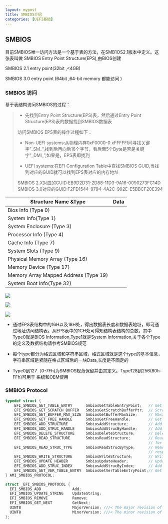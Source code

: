 ```yaml
---
layout: mypost
title: SMBIOS介绍
categories: [UEFI基础]
---
```


## SMBIOS

目前SMBIOS唯一访问方法是一个基于表的方法，在SMB1OS2.1版本中定义。这张表叫做
SMBIOS Entry Point Structure(EPS),由BIOS创建

SMBIOS 2.1 entry point(32bit ,<4GB) 

SMBIOS 3.0 entry point (64bit ,64-bit memory 都能访问 ) 

### SMBIOS 访问

基于表结构访问SMBIOS的过程：

> - 先找到Entry Point Structure(EPS)表，然后通过Entry Point Structure(EPS)表的数据找到SMBIOS数据表
> 
> 访问SMBIOS EPS表的操作过程如下：
> 
> - Non-UEFI systems:从物理内存0xF0000-0 xFFFFFI间寻找关键字”\_SM_”,找到后再向后16个字节，看后面5个Byte是否是关键字"\_DMl_”,如果是，EPS表即找到
> 
> - UEFI systems:在EFI Configuration Table中查找SMBIOS GUID,当找到对应的GUID就可以找到EPS表对应的内存地址
> 
> SMBIOS 2.X对应的GUID:EB9D2D31-2D88-11D3-9A16-0090273FC14D
> SMBIOS 3.0对应的GUID:F2FD1544-9794-4A2C-992E-E5BBCF20E394

| Structure Name &Type                  | Data |
| ------------------------------------- | ---- |
| Bios Info (Type 0)                    |      |
| System Info(Type 1)                   |      |
| System Enclosure (Type 3)             |      |
| Processor Info (Type 4)               |      |
| Cache Info (Type 7)                   |      |
| System Slots (Type 9)                 |      |
| Physical Memory Array (Type 16)       |      |
| Memory Device (Type 17)               |      |
| Memory Array Mapped Address (Type 19) |      |
| System Boot Info(Type 32)             |      |

![](2022-07-11-19-37-30-image.png)

![](2022-07-11-19-37-51-image.png)

![](2022-07-11-19-49-09-image.png)

- 通过EPS表结构中的16H以及18H处，得出数据表长度和数据表地址，即可通过地址访问结构表。从EPS表中的1CH处可得知结构表结构的总数，其中Type0就是BIOS Information,Type1就是System Information,关于各个Type的定义及数据结构请参考SMBIOS规范

- 每个type都分为格式区域和字符串区域，格式区域就是这个type的基本信息，字符串区域是紧随在格式区域后的一块Data,长度是不固定的

- Type0到127（0-7Fh)为SMBIOS规范保留并由其定义。Type128到256(80h-FFh)可用于
  系统和OEM使用

### SMBIOS Protocol

```cpp
typedef struct {
    EFI_SMBIOS_GET_TABLE_ENTRY      SmbiosGetTableEntryPoint;   // Get SMBIOS V2 Table Entry Point
    EFI_SMBIOS_GET_SCRATCH_BUFFER   SmbiosGetScratchBufferPtr;  // Scratch Buffer of maximum table size
    EFI_SMBIOS_GET_BUFFER_MAX_SIZE  SmbiosGetBufferMaxSize;     // Maximum SMBIOS Table Size
    EFI_SMBIOS_GET_FREE_HANDLE      SmbiosGetFreeHandle;        // Get available free handle
    EFI_SMBIOS_ADD_STRUCTURE        SmbiosAddStructure;         // Add structure
    EFI_SMBIOS_ADD_STRUC_HANDLE     SmbiosAddStrucByHandle;     // Add structure (by handle)
    EFI_SMBIOS_DELETE_STRUCTURE     SmbiosDeleteStructure;      // Delete structure (by handle)
    EFI_SMBIOS_READ_STRUCTURE       SmbiosReadStructure;        // Read structure. Caller is responsible
                                                                // for deallocating the memory
    EFI_SMBIOS_READ_STRUC_TYPE      SmbiosReadStrucByType;      // Read structure by type. Caller is
                                                                // responsible for deallocating the memory
    EFI_SMBIOS_WRITE_STRUCTURE      SmbiosWriteStructure;       // Write structure
    EFI_SMBIOS_UPDATE_HEADER        SmbiosUpdateHeader;         // Update SMBIOS Table Header
    EFI_SMBIOS_ADD_STRUC_INDEX      SmbiosAddStrucByIndex;      // Add structure
    EFI_SMBIOS_GET_VER_TABLE_ENTRY  SmbiosGetVerTableEntryPoint;// Get input version of SMBIOS Table Entry Point
} AMI_SMBIOS_PROTOCOL;
```

```cpp
struct _EFI_SMBIOS_PROTOCOL {
  EFI_SMBIOS_ADD              Add;
  EFI_SMBIOS_UPDATE_STRING    UpdateString;
  EFI_SMBIOS_REMOVE           Remove;
  EFI_SMBIOS_GET_NEXT         GetNext;
  UINT8                       MajorVersion; ///< The major revision of the SMBIOS specification supported.
  UINT8                       MinorVersion; ///< The minor revision of the SMBIOS specification supported.
};
```
